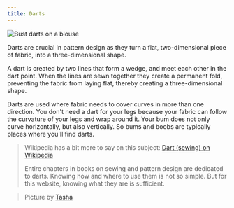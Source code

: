 ```yaml
---
title: Darts
---
```


![Bust darts on a blouse](dart.jpg)

Darts are crucial in pattern design as they turn a flat, two-dimensional piece of fabric, into a three-dimensional shape.

A dart is created by two lines that form a wedge, and meet each other in the dart point. When the lines are sewn together they create a permanent fold, preventing the fabric from laying flat, thereby creating a three-dimensional shape.

Darts are used where fabric needs to cover curves in more than one direction. You don't need a dart for your legs because your fabric can follow the curvature of your legs and wrap around it. Your bum does not only curve horizontally, but also vertically. So bums and boobs are typically places where you'll find darts.

> Wikipedia has a bit more to say on this subject: [Dart (sewing) on Wikipedia](http://en.wikipedia.org/wiki/Dart_\(sewing\))
>
> Entire chapters in books on sewing and pattern design are dedicated to darts. Knowing how and where to use them is not so simple. But for this website, knowing what they are is sufficient.

> Picture by [Tasha](http://bygumbygolly.com/2013/01/finished-1940s-simplicity-diamonds/)
